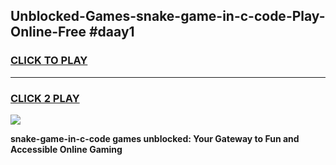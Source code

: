 
## Unblocked-Games-snake-game-in-c-code-Play-Online-Free #daay1
<h3>
<a href="https://us.freeplayer.one?title=snake-game-in-c-code&ref=10M">CLICK TO PLAY</a></h3>
<hr>

<h3>
<a href="https://us.freeplayer.one?title=snake-game-in-c-code&ref=10M">CLICK 2 PLAY</a>
  
</h3>

<a href="https://us.freeplayer.one?title=snake-game-in-c-code&ref=10M"><img src="https://clearcache.store/games.png"></a>


**snake-game-in-c-code games unblocked: Your Gateway to Fun and Accessible Online Gaming**
